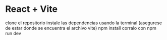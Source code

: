 # React + Vite

clone el repositorio
instale las dependencias usando la terminal (asegurese de estar donde se encuentra el archivo vite)
npm install
corralo con 
npm run dev


